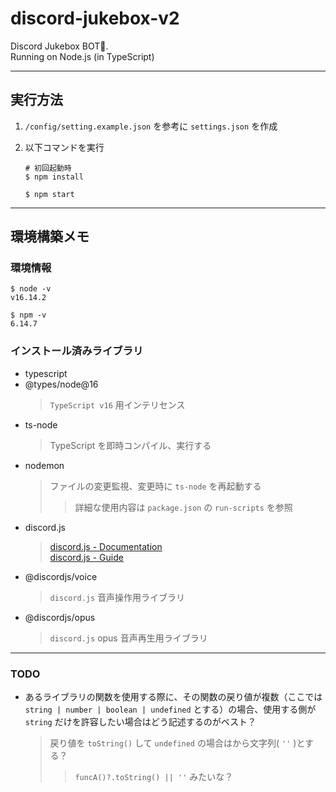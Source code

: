 # discord-jukebox-v2

Discord Jukebox BOT🤖.  
Running on Node.js (in TypeScript)

---

## 実行方法

1. `/config/setting.example.json` を参考に `settings.json` を作成
2. 以下コマンドを実行

    ```
    # 初回起動時
    $ npm install

    $ npm start
    ```

---

## 環境構築メモ

### 環境情報

```
$ node -v
v16.14.2

$ npm -v
6.14.7
```

### インストール済みライブラリ

-   typescript
-   @types/node@16
    > `TypeScript v16` 用インテリセンス
-   ts-node
    > TypeScript を即時コンパイル、実行する
-   nodemon
    > ファイルの変更監視、変更時に `ts-node` を再起動する
    >
    > > 詳細な使用内容は `package.json` の `run-scripts` を参照
-   discord.js
    > [discord.js - Documentation](https://discord.js.org/#/docs/discord.js/main/general/welcome)  
    > [discord.js - Guide](https://discordjs.guide/)
-   @discordjs/voice
    > `discord.js` 音声操作用ライブラリ
-   @discordjs/opus
    > `discord.js` opus 音声再生用ライブラリ

---

### TODO

- あるライブラリの関数を使用する際に、その関数の戻り値が複数（ここでは `string | number | boolean | undefined` とする）の場合、使用する側が `string` だけを許容したい場合はどう記述するのがベスト？
    > 戻り値を `toString()` して `undefined` の場合はから文字列( `''` )とする？
    > > `funcA()?.toString() || ''` みたいな？
